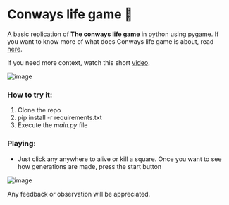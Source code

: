 # Conways life game 👾

A basic replication of **The conways life game** in python using pygame. If you want to know more of what does Conways life game is about, read [here](https://en.wikipedia.org/wiki/Conway%27s_Game_of_Life "here").

If you need more context, watch this short [video](https://www.youtube.com/watch?v=ouipbDkwHWA "video").

![image](https://github.com/simongiraldo/conways-life/assets/98622192/be9d309b-830d-430d-ac45-c018092e6c21)

### How to try it:
1. Clone the repo
2. pip install -r requirements.txt
3. Execute the *main.py* file

### Playing:
- Just click any anywhere to alive or kill a square. Once you want to see how generations are made, press the start button

![image](https://github.com/simongiraldo/conways-life/assets/98622192/b46e2e62-9646-432c-b231-3a2cd37b533c)

Any feedback or observation will be appreciated.
